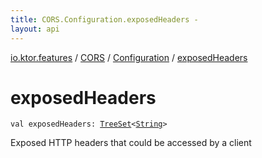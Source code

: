 ```yaml
---
title: CORS.Configuration.exposedHeaders - 
layout: api
---
```


<div class='api-docs-breadcrumbs'><a href="../../index.html">io.ktor.features</a> / <a href="../index.html">CORS</a> / <a href="index.html">Configuration</a> / <a href="./exposed-headers.html">exposedHeaders</a></div>

# exposedHeaders

<div class="signature"><code><span class="keyword">val </span><span class="identifier">exposedHeaders</span><span class="symbol">: </span><a href="http://docs.oracle.com/javase/6/docs/api/java/util/TreeSet.html"><span class="identifier">TreeSet</span></a><span class="symbol">&lt;</span><a href="https://kotlinlang.org/api/latest/jvm/stdlib/kotlin/-string/index.html"><span class="identifier">String</span></a><span class="symbol">&gt;</span></code></div>

Exposed HTTP headers that could be accessed by a client

